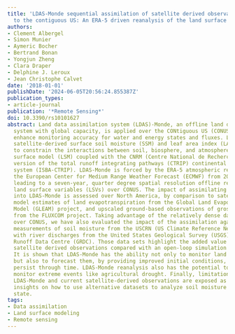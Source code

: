 ```yaml
---
title: 'LDAS-Monde sequential assimilation of satellite derived observations applied
  to the contiguous US: An ERA-5 driven reanalysis of the land surface variables'
authors:
- Clement Albergel
- Simon Munier
- Aymeric Bocher
- Bertrand Bonan
- Yongjun Zheng
- Clara Draper
- Delphine J. Leroux
- Jean Christophe Calvet
date: '2018-01-01'
publishDate: '2024-06-05T20:56:24.855387Z'
publication_types:
- article-journal
publication: '*Remote Sensing*'
doi: 10.3390/rs10101627
abstract: Land data assimilation system (LDAS)-Monde, an offline land data assimilation
  system with global capacity, is applied over the CONtiguous US (CONUS) domain to
  enhance monitoring accuracy for water and energy states and fluxes. LDAS-Monde ingests
  satellite-derived surface soil moisture (SSM) and leaf area index (LAI) estimates
  to constrain the interactions between soil, biosphere, and atmosphere (ISBA) land
  surface model (LSM) coupled with the CNRM (Centre National de Recherches Météorologiques)
  version of the total runoff integrating pathways (CTRIP) continental hydrological
  system (ISBA-CTRIP). LDAS-Monde is forced by the ERA-5 atmospheric reanalysis from
  the European Center for Medium Range Weather Forecast (ECMWF) from 2010 to 2016
  leading to a seven-year, quarter degree spatial resolution offline reanalysis of
  land surface variables (LSVs) over CONUS. The impact of assimilating LAI and SSM
  into LDAS-Monde is assessed over North America, by comparison to satellite-driven
  model estimates of land evapotranspiration from the Global Land Evaporation Amsterdam
  Model (GLEAM) project, and upscaled ground-based observations of gross primary productivity
  from the FLUXCOM project. Taking advantage of the relatively dense data networks
  over CONUS, we have also evaluated the impact of the assimilation against in situ
  measurements of soil moisture from the USCRN (US Climate Reference Network), together
  with river discharges from the United States Geological Survey (USGS) and the Global
  Runoff Data Centre (GRDC). Those data sets highlight the added value of assimilating
  satellite derived observations compared with an open-loop simulation (i.e., no assimilation).
  It is shown that LDAS-Monde has the ability not only to monitor land surface variables
  but also to forecast them, by providing improved initial conditions, which impacts
  persist through time. LDAS-Monde reanalysis also has the potential to be used to
  monitor extreme events like agricultural drought. Finally, limitations related to
  LDAS-Monde and current satellite-derived observations are exposed as well as several
  insights on how to use alternative datasets to analyze soil moisture and vegetation
  state.
tags:
- Data assimilation
- Land surface modeling
- Remote sensing
---
```

